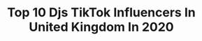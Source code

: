 ---
title: Top 10 Djs TikTok Influencers In United Kingdom In 2020
description: >-
  Find top djs TikTok influencers in United Kingdom in 2020. Most popular hashtags: #fyp #foryou #foryoupage #viral.
platform: TikTok
hits: 16
text_top: Analyze the most popular TikTok influencers on inBeat.
text_bottom: inBeat aggregates 16 TikTok influencers like this in United Kingdom for you to pitch.
profiles:
  - username: "michellemccormick19"
    fullname: >-
      Michelle Mc Cormick
    bio: >-
      #classycats🐈 #andyangels #djswolves #gsacode💜💜 #antibullybunnies
    location: "United Kingdom"
    followers: 3675
    engagement: 3703
    commentsToLikes: 0.323372
    id: ckb1dc5tf28e20j238j9ki5ha
    verified: false
    hashtags: "#andyangels, #djswolve, #lexiessuperheroes4life, #antibullybunnies"
  - username: "surreality777"
    fullname: >-
      Surreal🔊
    bio: >-
      Challenge ♾️ Name the Dj's in comments Follow our Playlist in link bellow ⬇️⬇️⬇️
    location: "United Kingdom"
    followers: 19800
    engagement: 624
    commentsToLikes: 0.018796
    id: ckcp23krsbh1w0j23wqg6xpg0
    verified: false
    hashtags: "#producer, #techhous, #techhouse, #rave"
  - username: "mgw95"
    fullname: >-
      😎Michael😎
    bio: >-
      💜Lauren💙Shan💛Sammy🧡Becca💚Charlie Snapchat: michael24995
    location: "United Kingdom"
    followers: 10400
    engagement: 1292
    commentsToLikes: 0.060967
    id: ck8w1qc1f2rmw0j781uit7vdv
    verified: false
    hashtags: "#viral, #manicmonsterz, #buenobuds, #comedy"
  - username: "bradleystubbs11"
    fullname: >-
      Bradley Stubbs
    bio: >-
      Cheshire | 📸 @bradleystubbs11
    location: "United Kingdom"
    followers: 26200
    engagement: 941
    commentsToLikes: 0.015315
    id: ck9n8dgmo8hht0j78s49cssve
    verified: false
    hashtags: "#car, #coronavirus, #lockdown, #foruyou"
  - username: "djmagofficial"
    fullname: >-
      DJ MAG
    bio: >-
      Living and Breathing Dance Music since 1991.
    location: "United Kingdom"
    followers: 30100
    engagement: 651
    commentsToLikes: 0.020714
    id: ckbqkl6yo5o660j23trfqak2q
    verified: false
    hashtags: "#techno, #foryoupage, #dancing, #djmag"
  - username: "caljones02"
    fullname: >-
      CJ
    bio: >-
      Hey 👋🏻 donate to the link below if you want me to have a civil war with dobrik
    location: "United Kingdom"
    followers: 20500
    engagement: 1051
    commentsToLikes: 0.137376
    id: ckbkw6982rth90j23vcyb3rth
    verified: false
    hashtags: "#duet, #comedy, #walkyourwonderful, #viral"
  - username: "aerialdani.s.b"
    fullname: >-
      Dani-ShannonBradbury
    bio: >-
      🎪contortionist & aerialist🇬🇧🎪
    location: "United Kingdom"
    followers: 173500
    engagement: 1948
    commentsToLikes: 0.017173
    id: ck8ad9pgz4i0n0j78nfrhybb5
    verified: false
    hashtags: "#aerialhoop, #myprotein, #workout, #viral"
  - username: "setterkamz2"
    fullname: >-
      Setterkamz
    bio: >-
      second account 🥺 ‼️ SUBSRIBE ⬇️ xWKiJB
    location: "United Kingdom"
    followers: 47900
    engagement: 1246
    commentsToLikes: 0.016122
    id: cka0ro6q5hvxy0i78kr6dijjt
    verified: false
    hashtags: "#makemefamous, #mulacake, #fyp, #reaction"
  - username: "liamg_music"
    fullname: >-
      LiamG
    bio: >-
      Official account of LiamG! Join my livestreams to watch live DJ Sets!
    location: "United Kingdom"
    followers: 2555
    engagement: 772
    commentsToLikes: 0.040227
    id: ckamivob1lrh30i78icr9vvbd
    verified: false
    hashtags: "#halloween, #album, #2020, #billieeilish"
  - username: "tomseed"
    fullname: >-
      Tom Seed
    bio: >-
      Gym TikTok: @TomSeedFitness Instagram - @TomSeedUK
    location: "United Kingdom"
    followers: 8887
    engagement: 470
    commentsToLikes: 0.025664
    id: cka65dwtscoph0i78a53k774t
    verified: false
    hashtags: "#viral, #lockdown, #quarantinelife, #waterballoon"
---